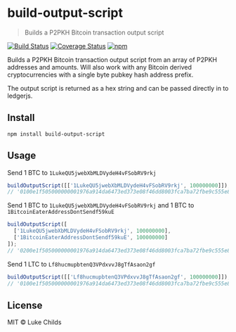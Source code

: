 # build-output-script

> Builds a P2PKH Bitcoin transaction output script

[![Build Status](https://travis-ci.com/lukechilds/build-output-script.svg?branch=master)](https://travis-ci.com/lukechilds/build-output-script)
[![Coverage Status](https://coveralls.io/repos/github/lukechilds/build-output-script/badge.svg?branch=master)](https://coveralls.io/github/lukechilds/build-output-script?branch=master)
[![npm](https://img.shields.io/npm/v/build-output-script.svg)](https://www.npmjs.com/package/build-output-script)

Builds a P2PKH Bitcoin transaction output script from an array of P2PKH addresses and amounts. Will also work with any Bitcoin derived cryptocurrencies with a single byte pubkey hash address prefix.

The output script is returned as a hex string and can be passed directly in to ledgerjs.

## Install

```shell
npm install build-output-script
```

## Usage

Send 1 BTC to `1LukeQU5jwebXbMLDVydeH4vFSobRV9rkj`

```js
buildOutputScript([['1LukeQU5jwebXbMLDVydeH4vFSobRV9rkj', 100000000]]);
// '0100e1f505000000001976a914da6473ed373e08f46dd8003fca7ba72fbe9c555e88ac'
```

Send 1 BTC to `1LukeQU5jwebXbMLDVydeH4vFSobRV9rkj` and 1 BTC to `1BitcoinEaterAddressDontSendf59kuE`

```js
buildOutputScript([
  ['1LukeQU5jwebXbMLDVydeH4vFSobRV9rkj', 100000000],
  ['1BitcoinEaterAddressDontSendf59kuE', 100000000]
]);
// '0200e1f505000000001976a914da6473ed373e08f46dd8003fca7ba72fbe9c555e88ac00e1f505000000001976a914759d6677091e973b9e9d99f19c68fbf43e3f05f988ac'
```

Send 1 LTC to `Lf8hucmupbtenQ3VPdxvvJ8gTfAsaon2gf`

```js
buildOutputScript([['Lf8hucmupbtenQ3VPdxvvJ8gTfAsaon2gf', 100000000]]);
// '0100e1f505000000001976a914da6473ed373e08f46dd8003fca7ba72fbe9c555e88ac'
```

## License

MIT © Luke Childs
